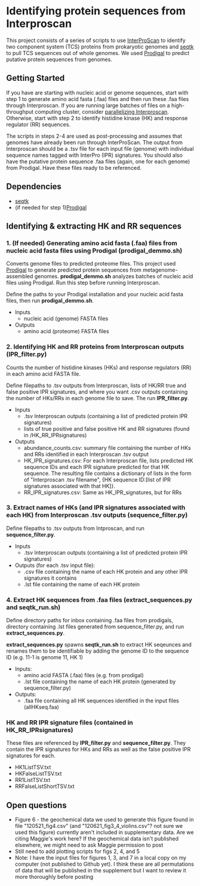 # Identifying protein sequences from Interproscan

This project consists of a series of scripts to use [InterProScan](https://github.com/ebi-pf-team/interproscan) to identify two component system (TCS) proteins from prokaryotic genomes and [seqtk](https://github.com/lh3/seqtk) to pull TCS sequences out of whole genomes. We used [Prodigal](https://github.com/hyattpd/Prodigal) to predict putative protein sequences from genomes. 

## Getting Started
If you have are starting with nucleic acid or genome sequences, start with step 1 to generate amino acid fasta (.faa) files and then run these .faa files through Interproscan. If you are running large batches of files on a high-throughput computing cluster, consider [parallelizing Interproscan](https://github.com/rice-crc/interproscan). Otherwise, start with step 2 to identify histidine kinase (HK) and response regulator (RR) sequences.

The scripts in steps 2-4 are used as post-processing and assumes that genomes have already been run through InterProScan. The output from Interproscan should be a .tsv file for each input file (genome) with individual sequence names tagged with InterPro (IPR) signatures. You should also have the putative protein sequence .faa files (again, one for each genome) from Prodigal. Have these files ready to be referenced.

## Dependencies
- [seqtk](https://github.com/lh3/seqtk)
- (if needed for step 1)[Prodigal](https://github.com/hyattpd/Prodigal "Prodigal")

## Identifying & extracting HK and RR sequences
### 1. (If needed) Generating amino acid fasta (.faa) files from nucleic acid fasta files using Prodigal (**prodigal_demmo.sh**)
Converts genome files to predicted proteome files. This project used [Prodigal](https://github.com/hyattpd/Prodigal "Prodigal") to generate predicted protein sequences from metagenome-assembled genomes. **prodigal_demmo.sh** analyzes batches of nucleic acid files using Prodigal. Run this step before running Interproscan.

Define the paths to your Prodigal installation and your nucleic acid fasta files, then run **prodigal_demmo.sh**.

- Inputs
  - nucleic acid (genome) FASTA files
- Outputs
  - amino acid (proteome) FASTA files
  
### 2. Identifying HK and RR proteins from Interproscan outputs (**IPR_filter.py**)
Counts the number of histidine kinases (HKs) and response regulators (RR) in each amino acid FASTA file.

Define filepaths to .tsv outputs from Interproscan, lists of HK/RR true and false positive IPR signatures, and where you want .csv outputs containing the number of HKs/RRs in each genome file to save. The run **IPR_filter.py**.

- Inputs
  - .tsv Interproscan outputs (containing a list of predicted protein IPR signatures)
  - lists of true positive and false positive HK and RR signatures (found in /HK_RR_IPRsignatures)
- Outputs
  - abundance_counts.csv: summary file containing the number of HKs and RRs identified in each Interproscan .tsv output 
  - HK_IPR_signatures.csv: For each Interproscan file, lists predicted HK sequence IDs and each IPR signature predicted for that HK sequence. The resulting file contains a dictionary of lists in the form of "Interproscan .tsv filename", {HK sequence ID:[list of IPR signatures associated with that HK]}. 
  - RR_IPR_signatures.csv: Same as HK_IPR_signatures, but for RRs

### 3. Extract names of HKs (and IPR signatures associated with each HK) from Interproscan .tsv outputs (**sequence_filter.py**)

Define filepaths to .tsv outputs from Intproscan, and run **sequence_filter.py**.

- Inputs
  - .tsv Interproscan outputs (containing a list of predicted protein IPR signatures)
- Outputs (for each .tsv input file):
  - .csv file containing the name of each HK protein and any other IPR signatures it contains 
  - .lst file containing the name of each HK protein

### 4. Extract HK sequences from .faa files (**extract_sequences.py** and **seqtk_run.sh**)
Define directory paths for inbox containing .faa files from prodigals, directory containing .lst files generated from sequence_filter.py, and run **extract_sequences.py**.

**extract_sequences.py** spawns **seqtk_run.sh** to extract HK seqeunces and renames them to be identifiable by adding the genome ID to the sequence ID (e.g. 11-1 is genome 11, HK 1)

- Inputs:
  - amino acid FASTA (.faa) files (e.g. from prodigal)
  - .lst file containing the name of each HK protein (generated by sequence_filter.py)
- Outputs:
  - .faa file containing all HK sequences identified in the input files (allHKseq.faa) 
  
### HK and RR IPR signature files (contained in HK_RR_IPRsignatures)
These files are referenced by **IPR_filter.py** and **sequence_filter.py**. They contain the IPR signatures for HKs and RRs as well as the false positive IPR signatures for each. 
- HK1ListTSV.txt
- HKFalseListTSV.txt
- RR1ListTSV.txt
- RRFalseListShortTSV.txt

## Open questions
- Figure 6 - the geochemical data we used to generate this figure found in file "120521_fig4.csv" (and "120621_fig3_4_violins.csv"? not sure we used this figure) currently aren't included in supplementary data. Are we citing Maggie's work here? If the geochemical data isn't published elsewhere, we might need to ask Maggie permission to post 
- Still need to add plotting scripts for figs 2, 4, and 5
- Note: I have the input files for figures 1, 3, and 7 in a local copy on my computer (not published to Github yet). I think these are all permutations of data that will be published in the supplement but I want to review it more thoroughly before posting